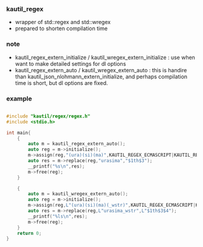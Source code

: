 ### kautil_regex
* wrapper of std::regex and std::wregex
* prepared to shorten compilation time

### note 
* kautil_regex_extern_initialize / kautil_wregex_extern_initialize : use when want to make detailed settings for dl options
* kautil_regex_extern_auto / kautil_wregex_extern_auto             : this is handire than kautil_json_nlohmann_extern_initialize, and perhaps compilation time is short, but dl options are fixed.

### example
```c++

#include "kautil/regex/regex.h"
#include <stdio.h>

int main{
    {
        auto m = kautil_regex_extern_auto();
        auto reg = m->initialize();
        m->assign(reg,"(ura)(si)(ma)",KAUTIL_REGEX_ECMASCRIPT|KAUTIL_REGEX_ICASE);
        auto res = m->replace(reg,"urasima","$1th$3");
        __printf("%s\n",res);
        m->free(reg);
    }

    {
        auto m = kautil_wregex_extern_auto();
        auto reg = m->initialize();
        m->assign(reg,L"(ura)(si)(ma)(_wstr)",KAUTIL_REGEX_ECMASCRIPT|KAUTIL_REGEX_ICASE);
        auto res = m->replace(reg,L"urasima_wstr",L"$1th$3$4");
        __printf("%ls\n",res);
        m->free(reg);
    }
    return 0;
}

```
